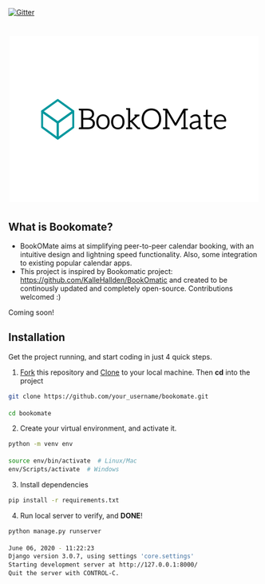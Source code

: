 [![Gitter](https://badges.gitter.im/Bookomate/community.svg)](https://gitter.im/Bookomate/community?utm_source=badge&utm_medium=badge&utm_campaign=pr-badge)

<h1 align="center">
  <img src="https://raw.githubusercontent.com/Bookomate/bookomate/master/assets/bookomate.png" >
</h1>

## What is Bookomate?
- BookOMate aims at simplifying peer-to-peer calendar booking, with an intuitive design and lightning speed functionality. Also, some integration to existing popular calendar apps.
- This project is inspired by Bookomatic project: https://github.com/KalleHallden/BookOmatic and created to be continously updated and completely open-source. Contributions welcomed :)

Coming soon!

## Installation

Get the project running, and start coding in just 4 quick steps.

1. [Fork](https://github.com/Bookomate/bookomate/fork) this repository and [Clone](https://www.atlassian.com/git/tutorials/setting-up-a-repository/git-clone) to your local machine. Then  **cd** into the project

```bash
git clone https://github.com/your_username/bookomate.git

cd bookomate
```

2. Create your virtual environment, and activate it.

```bash
python -m venv env

source env/bin/activate  # Linux/Mac
env/Scripts/activate  # Windows
```

3. Install dependencies

```bash
pip install -r requirements.txt
```

4. Run local server to verify, and **DONE**!

```bash
python manage.py runserver

June 06, 2020 - 11:22:23
Django version 3.0.7, using settings 'core.settings'
Starting development server at http://127.0.0.1:8000/
Quit the server with CONTROL-C.
```
